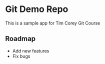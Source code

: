 # Git Demo Repo

This is a sample app for Tim Corey Git Course

## Roadmap

- Add new features
- Fix bugs
